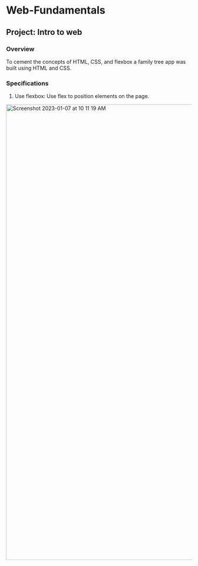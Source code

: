 # Web-Fundamentals

## Project: Intro to web

### Overview
To cement the concepts of HTML, CSS, and flexbox a family tree app was built using HTML and CSS.

### Specifications
1. Use flexbox: Use flex to position elements on the page.


<img width="1234" alt="Screenshot 2023-01-07 at 10 11 19 AM" src="https://user-images.githubusercontent.com/104322947/211165610-287aeef9-8835-497e-bd51-ba515630249b.png">
